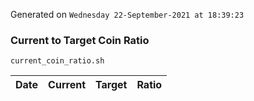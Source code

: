 Generated on `Wednesday 22-September-2021 at 18:39:23`

### Current to Target Coin Ratio
`current_coin_ratio.sh`

Date|Current|Target|Ratio
---|---|---|---
